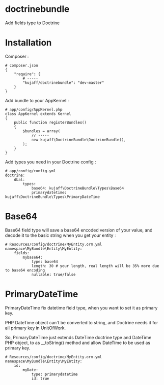 doctrinebundle
==============

Add fields type to Doctrine

Installation
============

Composer :

    # composer.json
    {
        "require": {
            # -----
            "kujaff/doctrinebundle": "dev-master"
        }
    }

Add bundle to your AppKernel :

    # app/config/AppKernel.php
    class AppKernel extends Kernel
    {
        public function registerBundles()
        {
            $bundles = array(
                // -----
                new kujaff\DoctrineBundle\DoctrineBundle(),
            );
        }
    }


Add types you need in your Doctrine config :

    # app/config/config.yml
    doctrine:
        dbal:
            types:
                base64: kujaff\DoctrineBundle\Types\Base64
                primarydatetime: kujaff\DoctrineBundle\Types\PrimaryDateTime


Base64
======

Base64 field type will save a base64 encoded version of your value, and decode it to the basic string when you get your entity :

    # Resources/config/doctrine/MyEntity.orm.yml
    namespace\MyBundle\Entity\MyEntity:
        fields:
            mybase64:
                type: base64
                length: 30 # your length, real length will be 35% more due to base64 encoding
                nullable: true/false

PrimaryDateTime
===============

PrimaryDateTime fix datetime field type, when you want to set it as primary key.

PHP DateTime object can't be converted to string, and Doctrine needs it for all primary key in UnitOfWork.

So, PrimaryDateTime just extends DateTime doctrine type and DateTime PHP object, to as __toString() method and allow DateTime to be used as primary key.

    # Resources/config/doctrine/MyEntity.orm.yml
    namespace\MyBundle\Entity\MyEntity:
        id:
            myDate:
                type: primarydatetime
                id: true